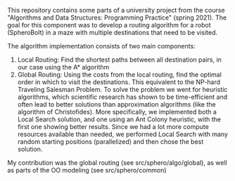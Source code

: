 This repository contains some parts of a university project from the course "Algorithms and Data Structures: Programming Practice" (spring 2021).
The goal for this component was to develop a routing algorithm for a robot (SpheroBolt) in a maze with multiple destinations that need to be visited.

The algorithm implementation consists of two main components:
1) Local Routing: Find the shortest paths between all destination pairs, in our case using the A* algorithm
2) Global Routing: Using the costs from the local routing, find the optimal order in which to visit the destinations. This equivalent
to the NP-hard Traveling Salesman Problem. To solve the problem we went for heuristic algorithms, which scientific research has shown
to be time-efficient and often lead to better solutions than approximation algorithms (like the algorithm of Christofides).
More specifically, we implemented both a Local Search solution, and one using an Ant Colony heuristic, with the first one showing better results.
Since we had a lot more compute resources available than needed, we performed Local Search with many random starting positions (parallelized)
and then chose the best solution. 

My contribution was the global routing (see src/sphero/algo/global), as well as parts of the OO modeling (see src/sphero/common)